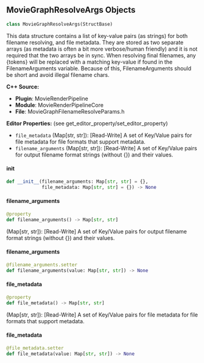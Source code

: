 ## MovieGraphResolveArgs Objects

```python
class MovieGraphResolveArgs(StructBase)
```

This data structure contains a list of key-value pairs (as strings) for both filename resolving, and file metadata.
They are stored as two separate arrays (as metadata is often a bit more verbose/human friendly) and it is not required
that the two arrays be in sync. When resolving final filenames, any {tokens} will be replaced with a matching key-value
if found in the FilenameArguments variable. Because of this, FilenameArguments should be short and avoid illegal filename chars.

**C++ Source:**

- **Plugin**: MovieRenderPipeline
- **Module**: MovieRenderPipelineCore
- **File**: MovieGraphFilenameResolveParams.h

**Editor Properties:** (see get_editor_property/set_editor_property)

- ``file_metadata`` (Map[str, str]):  [Read-Write] A set of Key/Value pairs for file metadata for file formats that support metadata.
- ``filename_arguments`` (Map[str, str]):  [Read-Write] A set of Key/Value pairs for output filename format strings (without {}) and their values.

<a id="unreal.MovieGraphResolveArgs.__init__"></a>

#### __init__

```python
def __init__(filename_arguments: Map[str, str] = {},
             file_metadata: Map[str, str] = {}) -> None
```

<a id="unreal.MovieGraphResolveArgs.filename_arguments"></a>

#### filename_arguments

```python
@property
def filename_arguments() -> Map[str, str]
```

(Map[str, str]):  [Read-Write] A set of Key/Value pairs for output filename format strings (without {}) and their values.

<a id="unreal.MovieGraphResolveArgs.filename_arguments"></a>

#### filename_arguments

```python
@filename_arguments.setter
def filename_arguments(value: Map[str, str]) -> None
```

<a id="unreal.MovieGraphResolveArgs.file_metadata"></a>

#### file_metadata

```python
@property
def file_metadata() -> Map[str, str]
```

(Map[str, str]):  [Read-Write] A set of Key/Value pairs for file metadata for file formats that support metadata.

<a id="unreal.MovieGraphResolveArgs.file_metadata"></a>

#### file_metadata

```python
@file_metadata.setter
def file_metadata(value: Map[str, str]) -> None
```

<a id="unreal.MovieGraphFilenameResolveParams"></a>